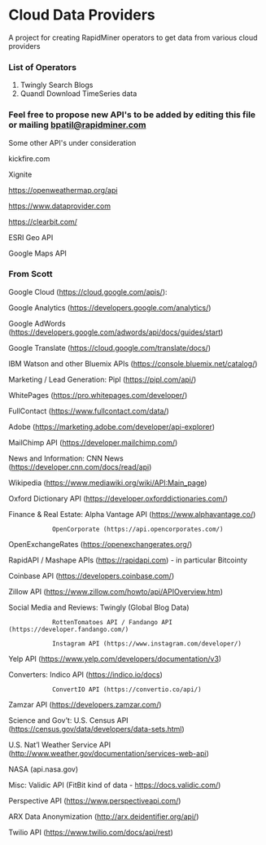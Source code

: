 Cloud Data Providers
=============================

A  project for creating RapidMiner operators to get data from various cloud providers 



### List of Operators 
1. Twingly Search Blogs 
2. Quandl Download TimeSeries data


### Feel free to propose new API's to be added by editing this file or mailing bpatil@rapidminer.com

Some other API's under consideration 

kickfire.com 

Xignite 

https://openweathermap.org/api 

https://www.dataprovider.com 

https://clearbit.com/ 

ESRI Geo API 

Google Maps API 


### From Scott 


Google Cloud (https://cloud.google.com/apis/): 

Google Analytics (https://developers.google.com/analytics/) 

Google AdWords (https://developers.google.com/adwords/api/docs/guides/start) 

Google Translate (https://cloud.google.com/translate/docs/)
 
IBM Watson and other Bluemix APIs (https://console.bluemix.net/catalog/)
 
Marketing / Lead Generation:
Pipl (https://pipl.com/api/) 

WhitePages (https://pro.whitepages.com/developer/)  

FullContact (https://www.fullcontact.com/data/) 

Adobe (https://marketing.adobe.com/developer/api-explorer) 

MailChimp API (https://developer.mailchimp.com/)
 
 
News and Information:
CNN News (https://developer.cnn.com/docs/read/api) 

Wikipedia (https://www.mediawiki.org/wiki/API:Main_page) 

Oxford Dictionary API (https://developer.oxforddictionaries.com/) 
 
Finance & Real Estate:
                Alpha Vantage API (https://www.alphavantage.co/) 
                
                OpenCorporate (https://api.opencorporates.com/) 
                
OpenExchangeRates (https://openexchangerates.org/) 

RapidAPI / Mashape APIs (https://rapidapi.com) - in particular Bitcointy 

Coinbase API (https://developers.coinbase.com/) 

Zillow API (https://www.zillow.com/howto/api/APIOverview.htm) 

 
Social Media and Reviews:
                Twingly (Global Blog Data) 
                
                RottenTomatoes API / Fandango API (https://developer.fandango.com/) 
                
                Instagram API (https://www.instagram.com/developer/) 
                
Yelp API (https://www.yelp.com/developers/documentation/v3) 

 
Converters:
                Indico API (https://indico.io/docs) 
                
                ConvertIO API (https://convertio.co/api/) 
                
Zamzar API (https://developers.zamzar.com/)
 
Science and Gov’t:
U.S. Census API (https://census.gov/data/developers/data-sets.html) 

U.S. Nat’l Weather Service API (http://www.weather.gov/documentation/services-web-api) 

NASA (api.nasa.gov)
 
Misc:
Validic API (FitBit kind of data - https://docs.validic.com/) 

Perspective API (https://www.perspectiveapi.com/) 

ARX Data Anonymization (http://arx.deidentifier.org/api/) 

Twilio API (https://www.twilio.com/docs/api/rest) 

 


